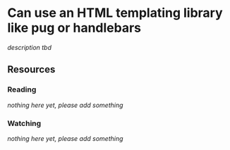 # Can use an HTML templating library like pug or handlebars

_description tbd_

## Resources

### Reading

_nothing here yet, please add something_

### Watching

_nothing here yet, please add something_
